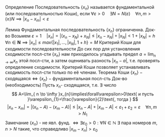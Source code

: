  
Определение
	Последовательность $\{ x_{n} \}$ называется фундаментальной (или последовательностью Коши), если $\forall\varepsilon>0\quad\exists N=N(\varepsilon)\quad\forall n,m>(\geq)N\implies |x_{n}-x_{m}|<\varepsilon$ 

Лемма
	Фундаментальная последовательность $\{ x_{n} \}$ ограниченна.
Док-во
	Возьмем $\varepsilon=1\quad|x_{n}|=|(x_{n}-x_{N})+x_{N}|\leq |x_{n}-x_{N}|+|x_{N}|<1+|x_{N}|=h$
	$\forall n\in \mathbf{N}\implies |x_{n}|\leq max\{ |x_{1}|,\dots,|x_{N}|, 1+h \}=M$
Критерий Коши для сходимости последовательности
	До сих пор для установления сходимости посл-сти $\{ x_{n} \}$ нам приходилось угадывать предел $a=\lim_{ n \to \infty }x_{n}$ этой посл-сти, а затем оценивать разность $|x_{n}-a|$, т.е. проверять определение сходимости. Критерий Коши позволяет устанавливать сходимость посл-сти только по её членам.
Теорема Коши
	$\{ x_{n} \}-\text{сходящаяся}\iff \{ x_{n} \}-\text{фундаментальная посл-сть}$
Док-во (необходимость)
	Пусть $x_{n}$- сходящаяся, т.е. $\exists$ число
$$
A=\lim_{ n \to \infty }x_{n}\implies\forall\varepsilon>0\text{ и пусть }\varepsilon_{1}=\frac{\varepsilon}{2}\text{, тогда }
$$
$$|x_{n}-x_{m}|=|(x_{n}-A)-(x_{m}-A)|\leq |x_{n}-A|+|x_{m}-A|<\varepsilon_{1}+\varepsilon_{2}=\varepsilon\quad\forall n,m>N_{1}
$$
Замечание
	$\{ x_{n} \}\text{ - не явл. фунд. }\iff\exists\varepsilon_{0}>0:\forall N\in \mathbb{N}\ \exists\text{ пара номеров }m,n>N\text{ такие, что справедливо }|x_{m}-x_{n}|>\varepsilon_{0}$
	